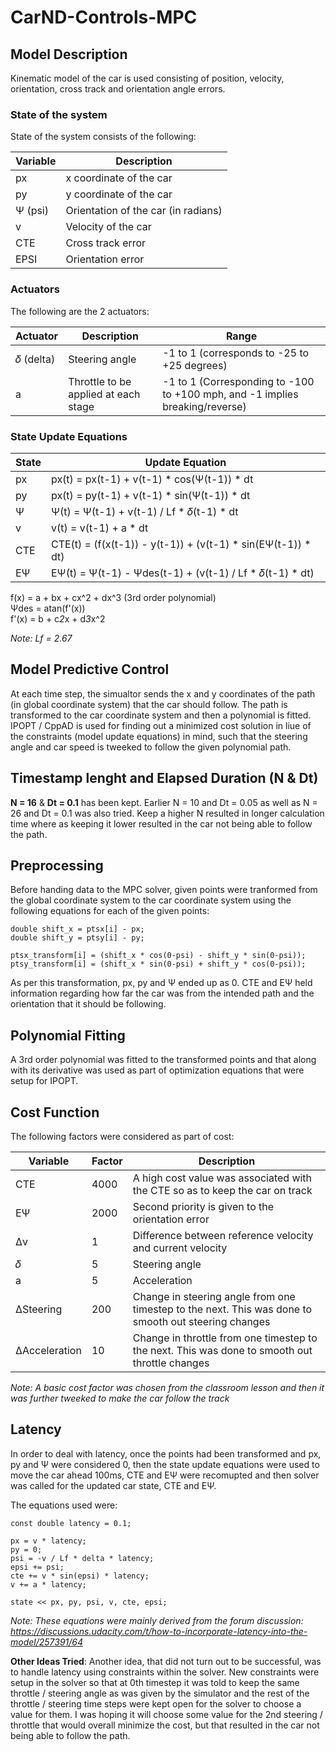 # CarND-Controls-MPC

## Model Description

Kinematic model of the car is used consisting of position, velocity, orientation, cross track and orientation angle errors.

### State of the system

State of the system consists of the following:

|Variable|Description|
|---|---|
|px| x coordinate of the car|
|py| y coordinate of the car|
|Ψ (psi)| Orientation of the car (in radians)|
|v|Velocity of the car|
|CTE| Cross track error|
|EPSI|Orientation error|

### Actuators

The following are the 2 actuators:

|Actuator|Description|Range|
|---|---|---|
| 𝛿 (delta)| Steering angle| -1 to 1 (corresponds to -25 to +25 degrees)|
| a| Throttle to be applied at each stage| -1 to 1 (Corresponding to -100 to +100 mph, and -1 implies breaking/reverse)

### State Update Equations

|State|Update Equation|
|---|---|
| px | px(t) = px(t-1) + v(t-1) * cos(Ψ(t-1)) * dt|
| py | px(t) = py(t-1) + v(t-1) * sin(Ψ(t-1)) * dt|
| Ψ | Ψ(t) = Ψ(t-1) + v(t-1) / Lf * 𝛿(t-1) * dt|
| v | v(t) = v(t-1) + a * dt|
| CTE | CTE(t) = (f(x(t-1)) - y(t-1)) + (v(t-1) * sin(EΨ(t-1)) * dt)|
| EΨ | EΨ(t) = Ψ(t-1) - Ψdes(t-1) + (v(t-1) / Lf * 𝛿(t-1) * dt)|


f(x) = a + bx + cx^2 + dx^3 (3rd order polynomial)   
Ψdes = atan(f'(x))   
f'(x) = b + c*2*x + d*3*x^2


*Note: Lf = 2.67*

## Model Predictive Control

At each time step, the simualtor sends the x and y coordinates of the path (in global coordinate system) that the car should follow. The path is transformed to the car coordinate system and then a polynomial is fitted. IPOPT / CppAD is used for finding out a minimized cost solution in liue of the constraints (model update equations) in mind, such that the steering angle and car speed is tweeked to follow the given polynomial path.

## Timestamp lenght and Elapsed Duration (N & Dt)

**N = 16** & **Dt = 0.1** has been kept. Earlier N = 10 and Dt = 0.05 as well as N = 26 and Dt = 0.1 was also tried. Keep a higher N resulted in longer calculation time where as keeping it lower resulted in the car not being able to follow the path.

## Preprocessing

Before handing data to the MPC solver, given points were tranformed from the global coordinate system to the car coordinate system using the following equations for each of the given points:

```
double shift_x = ptsx[i] - px;
double shift_y = ptsy[i] - py;

ptsx_transform[i] = (shift_x * cos(0-psi) - shift_y * sin(0-psi));
ptsy_transform[i] = (shift_x * sin(0-psi) + shift_y * cos(0-psi));
```

As per this transformation, px, py and Ψ ended up as 0. CTE and EΨ held information regarding how far the car was from the intended path and the orientation that it should be following.

## Polynomial Fitting

A 3rd order polynomial was fitted to the transformed points and that along with its derivative was used as part of optimization equations that were setup for IPOPT.

## Cost Function

The following factors were considered as part of cost:

|Variable|Factor|Description|
|---|---|---|
|CTE|4000|A high cost value was associated with the CTE so as to keep the car on track
|EΨ|2000|Second priority is given to the orientation error|
|Δv|1|Difference between reference velocity and current velocity|
|𝛿|5|Steering angle|
|a|5|Acceleration|
|ΔSteering|200|Change in steering angle from one timestep to the next. This was done to smooth out steering changes|
|ΔAcceleration|10|Change in throttle from one timestep to the next. This was done to smooth out throttle changes|

*Note: A basic cost factor was chosen from the classroom lesson and then it was further tweeked to make the car follow the track*

## Latency

In order to deal with latency, once the points had been transformed and px, py and Ψ were considered 0, then the state update equations were used to move the car ahead 100ms, CTE and EΨ were recomupted and then solver was called for the updated car state, CTE and EΨ.

The equations used were:

```
const double latency = 0.1;

px = v * latency;
py = 0;
psi = -v / Lf * delta * latency;
epsi += psi;
cte += v * sin(epsi) * latency;
v += a * latency;

state << px, py, psi, v, cte, epsi;
```

*Note: These equations were mainly derived from the forum discussion: https://discussions.udacity.com/t/how-to-incorporate-latency-into-the-model/257391/64*

**Other Ideas Tried**: Another idea, that did not turn out to be successful, was to handle latency using constraints within the solver. New constraints were setup in the solver so that at 0th timestep it was told to keep the same throttle / steering angle as was given by the simulator and the rest of the throttle / steering time steps were kept open for the solver to choose a value for them. I was hoping it will choose some value for the 2nd steering / throttle that would overall minimize the cost, but that resulted in the car not being able to follow the path.